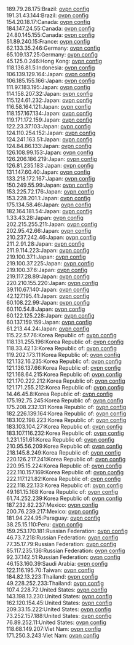 189.79.28.175:Brazil: [ovpn config](vpn/189_79_28_175.ovpn)  
191.31.43.144:Brazil: [ovpn config](vpn/191_31_43_144.ovpn)  
154.20.18.17:Canada: [ovpn config](vpn/154_20_18_17.ovpn)  
184.147.24.55:Canada: [ovpn config](vpn/184_147_24_55.ovpn)  
24.80.145.155:Canada: [ovpn config](vpn/24_80_145_155.ovpn)  
51.89.240.15:France: [ovpn config](vpn/51_89_240_15.ovpn)  
62.133.35.246:Germany: [ovpn config](vpn/62_133_35_246.ovpn)  
65.109.137.25:Germany: [ovpn config](vpn/65_109_137_25.ovpn)  
45.125.0.246:Hong Kong: [ovpn config](vpn/45_125_0_246.ovpn)  
118.136.81.5:Indonesia: [ovpn config](vpn/118_136_81_5.ovpn)  
106.139.129.164:Japan: [ovpn config](vpn/106_139_129_164.ovpn)  
106.185.155.166:Japan: [ovpn config](vpn/106_185_155_166.ovpn)  
111.97.183.195:Japan: [ovpn config](vpn/111_97_183_195.ovpn)  
114.158.207.32:Japan: [ovpn config](vpn/114_158_207_32.ovpn)  
115.124.61.232:Japan: [ovpn config](vpn/115_124_61_232.ovpn)  
116.58.164.121:Japan: [ovpn config](vpn/116_58_164_121.ovpn)  
118.157.167.134:Japan: [ovpn config](vpn/118_157_167_134.ovpn)  
119.171.172.159:Japan: [ovpn config](vpn/119_171_172_159.ovpn)  
122.23.37.103:Japan: [ovpn config](vpn/122_23_37_103.ovpn)  
124.110.254.152:Japan: [ovpn config](vpn/124_110_254_152.ovpn)  
124.241.163.51:Japan: [ovpn config](vpn/124_241_163_51.ovpn)  
124.84.86.133:Japan: [ovpn config](vpn/124_84_86_133.ovpn)  
126.108.99.153:Japan: [ovpn config](vpn/126_108_99_153.ovpn)  
126.206.186.219:Japan: [ovpn config](vpn/126_206_186_219.ovpn)  
126.81.235.183:Japan: [ovpn config](vpn/126_81_235_183.ovpn)  
131.147.60.40:Japan: [ovpn config](vpn/131_147_60_40.ovpn)  
133.218.172.167:Japan: [ovpn config](vpn/133_218_172_167.ovpn)  
150.249.55.99:Japan: [ovpn config](vpn/150_249_55_99.ovpn)  
153.225.72.176:Japan: [ovpn config](vpn/153_225_72_176.ovpn)  
153.228.201.1:Japan: [ovpn config](vpn/153_228_201_1.ovpn)  
175.134.58.46:Japan: [ovpn config](vpn/175_134_58_46.ovpn)  
182.164.181.54:Japan: [ovpn config](vpn/182_164_181_54.ovpn)  
1.33.43.28:Japan: [ovpn config](vpn/1_33_43_28.ovpn)  
202.215.255.211:Japan: [ovpn config](vpn/202_215_255_211.ovpn)  
202.95.42.66:Japan: [ovpn config](vpn/202_95_42_66.ovpn)  
210.237.242.46:Japan: [ovpn config](vpn/210_237_242_46.ovpn)  
211.2.91.28:Japan: [ovpn config](vpn/211_2_91_28.ovpn)  
211.9.114.223:Japan: [ovpn config](vpn/211_9_114_223.ovpn)  
219.100.37.1:Japan: [ovpn config](vpn/219_100_37_1.ovpn)  
219.100.37.225:Japan: [ovpn config](vpn/219_100_37_225.ovpn)  
219.100.37.6:Japan: [ovpn config](vpn/219_100_37_6.ovpn)  
219.117.28.89:Japan: [ovpn config](vpn/219_117_28_89.ovpn)  
220.210.155.220:Japan: [ovpn config](vpn/220_210_155_220.ovpn)  
39.110.67.140:Japan: [ovpn config](vpn/39_110_67_140.ovpn)  
42.127.195.41:Japan: [ovpn config](vpn/42_127_195_41.ovpn)  
60.108.22.99:Japan: [ovpn config](vpn/60_108_22_99.ovpn)  
60.110.54.8:Japan: [ovpn config](vpn/60_110_54_8.ovpn)  
60.122.125.228:Japan: [ovpn config](vpn/60_122_125_228.ovpn)  
60.137.159.159:Japan: [ovpn config](vpn/60_137_159_159.ovpn)  
61.213.44.24:Japan: [ovpn config](vpn/61_213_44_24.ovpn)  
115.22.57.76:Korea Republic of: [ovpn config](vpn/115_22_57_76.ovpn)  
118.131.255.196:Korea Republic of: [ovpn config](vpn/118_131_255_196.ovpn)  
118.33.42.13:Korea Republic of: [ovpn config](vpn/118_33_42_13.ovpn)  
119.202.173.11:Korea Republic of: [ovpn config](vpn/119_202_173_11.ovpn)  
121.132.16.235:Korea Republic of: [ovpn config](vpn/121_132_16_235.ovpn)  
121.136.137.66:Korea Republic of: [ovpn config](vpn/121_136_137_66.ovpn)  
121.168.64.215:Korea Republic of: [ovpn config](vpn/121_168_64_215.ovpn)  
121.170.222.212:Korea Republic of: [ovpn config](vpn/121_170_222_212.ovpn)  
121.171.255.212:Korea Republic of: [ovpn config](vpn/121_171_255_212.ovpn)  
14.46.45.8:Korea Republic of: [ovpn config](vpn/14_46_45_8.ovpn)  
175.192.75.245:Korea Republic of: [ovpn config](vpn/175_192_75_245.ovpn)  
175.208.232.131:Korea Republic of: [ovpn config](vpn/175_208_232_131.ovpn)  
182.226.139.164:Korea Republic of: [ovpn config](vpn/182_226_139_164.ovpn)  
183.102.198.223:Korea Republic of: [ovpn config](vpn/183_102_198_223.ovpn)  
183.103.104.27:Korea Republic of: [ovpn config](vpn/183_103_104_27.ovpn)  
183.107.116.232:Korea Republic of: [ovpn config](vpn/183_107_116_232.ovpn)  
1.231.151.61:Korea Republic of: [ovpn config](vpn/1_231_151_61.ovpn)  
210.95.56.209:Korea Republic of: [ovpn config](vpn/210_95_56_209.ovpn)  
218.145.8.249:Korea Republic of: [ovpn config](vpn/218_145_8_249.ovpn)  
220.126.217.241:Korea Republic of: [ovpn config](vpn/220_126_217_241.ovpn)  
220.95.15.224:Korea Republic of: [ovpn config](vpn/220_95_15_224.ovpn)  
222.110.157.169:Korea Republic of: [ovpn config](vpn/222_110_157_169.ovpn)  
222.117.121.82:Korea Republic of: [ovpn config](vpn/222_117_121_82.ovpn)  
222.118.22.133:Korea Republic of: [ovpn config](vpn/222_118_22_133.ovpn)  
49.161.15.168:Korea Republic of: [ovpn config](vpn/49_161_15_168.ovpn)  
61.74.252.239:Korea Republic of: [ovpn config](vpn/61_74_252_239.ovpn)  
187.232.82.237:Mexico: [ovpn config](vpn/187_232_82_237.ovpn)  
200.76.239.217:Mexico: [ovpn config](vpn/200_76_239_217.ovpn)  
181.94.224.95:Paraguay: [ovpn config](vpn/181_94_224_95.ovpn)  
38.25.15.110:Peru: [ovpn config](vpn/38_25_15_110.ovpn)  
159.253.170.181:Russian Federation: [ovpn config](vpn/159_253_170_181.ovpn)  
46.73.7.218:Russian Federation: [ovpn config](vpn/46_73_7_218.ovpn)  
77.35.17.79:Russian Federation: [ovpn config](vpn/77_35_17_79.ovpn)  
85.117.235.136:Russian Federation: [ovpn config](vpn/85_117_235_136.ovpn)  
92.37.142.51:Russian Federation: [ovpn config](vpn/92_37_142_51.ovpn)  
46.153.160.39:Saudi Arabia: [ovpn config](vpn/46_153_160_39.ovpn)  
122.116.195.70:Taiwan: [ovpn config](vpn/122_116_195_70.ovpn)  
184.82.13.223:Thailand: [ovpn config](vpn/184_82_13_223.ovpn)  
49.228.252.233:Thailand: [ovpn config](vpn/49_228_252_233.ovpn)  
107.4.228.72:United States: [ovpn config](vpn/107_4_228_72.ovpn)  
143.198.13.230:United States: [ovpn config](vpn/143_198_13_230.ovpn)  
162.120.154.45:United States: [ovpn config](vpn/162_120_154_45.ovpn)  
209.33.15.222:United States: [ovpn config](vpn/209_33_15_222.ovpn)  
73.252.157.188:United States: [ovpn config](vpn/73_252_157_188.ovpn)  
76.89.252.11:United States: [ovpn config](vpn/76_89_252_11.ovpn)  
118.68.149.207:Viet Nam: [ovpn config](vpn/118_68_149_207.ovpn)  
171.250.3.243:Viet Nam: [ovpn config](vpn/171_250_3_243.ovpn)  
